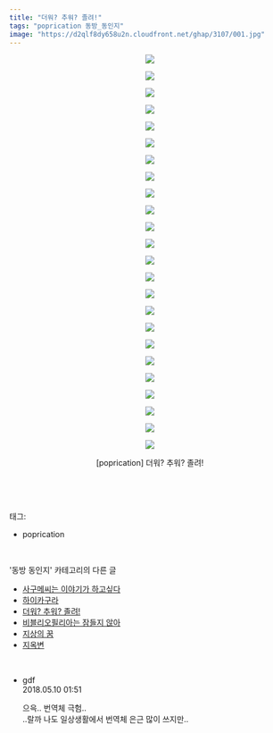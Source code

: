 ```yaml
---
title: "더워? 추워? 졸려!"
tags: "poprication 동방_동인지"
image: "https://d2qlf8dy658u2n.cloudfront.net/ghap/3107/001.jpg"
---
```

<div class="article">
<p style="text-align: center; clear: none; float: none;"><img src="{{ site.imgserver12 }}/ghap/3107/001.jpg"/></p>
<p style="text-align: center; clear: none; float: none;"><img src="{{ site.imgserver12 }}/ghap/3107/002.jpg"/></p>
<p style="text-align: center; clear: none; float: none;"><img src="{{ site.imgserver12 }}/ghap/3107/003.jpg"/></p>
<p style="text-align: center; clear: none; float: none;"><img src="{{ site.imgserver12 }}/ghap/3107/004.jpg"/></p>
<p style="text-align: center; clear: none; float: none;"><img src="{{ site.imgserver12 }}/ghap/3107/005.jpg"/></p>
<p style="text-align: center; clear: none; float: none;"><img src="{{ site.imgserver12 }}/ghap/3107/006.jpg"/></p>
<p style="text-align: center; clear: none; float: none;"><img src="{{ site.imgserver12 }}/ghap/3107/007.jpg"/></p>
<p style="text-align: center; clear: none; float: none;"><img src="{{ site.imgserver12 }}/ghap/3107/008.jpg"/></p>
<p style="text-align: center; clear: none; float: none;"><img src="{{ site.imgserver12 }}/ghap/3107/009.jpg"/></p>
<p style="text-align: center; clear: none; float: none;"><img src="{{ site.imgserver12 }}/ghap/3107/010.jpg"/></p>
<p style="text-align: center; clear: none; float: none;"><img src="{{ site.imgserver12 }}/ghap/3107/011.jpg"/></p>
<p style="text-align: center; clear: none; float: none;"><img src="{{ site.imgserver12 }}/ghap/3107/012.jpg"/></p>
<p style="text-align: center; clear: none; float: none;"><img src="{{ site.imgserver12 }}/ghap/3107/013.jpg"/></p>
<p style="text-align: center; clear: none; float: none;"><img src="{{ site.imgserver12 }}/ghap/3107/014.jpg"/></p>
<p style="text-align: center; clear: none; float: none;"><img src="{{ site.imgserver12 }}/ghap/3107/015.jpg"/></p>
<p style="text-align: center; clear: none; float: none;"><img src="{{ site.imgserver12 }}/ghap/3107/016.jpg"/></p>
<p style="text-align: center; clear: none; float: none;"><img src="{{ site.imgserver12 }}/ghap/3107/017.jpg"/></p>
<p style="text-align: center; clear: none; float: none;"><img src="{{ site.imgserver12 }}/ghap/3107/018.jpg"/></p>
<p style="text-align: center; clear: none; float: none;"><img src="{{ site.imgserver12 }}/ghap/3107/019.jpg"/></p>
<p style="text-align: center; clear: none; float: none;"><img src="{{ site.imgserver12 }}/ghap/3107/020.jpg"/></p>
<p style="text-align: center; clear: none; float: none;"><img src="{{ site.imgserver12 }}/ghap/3107/021.jpg"/></p>
<p style="text-align: center; clear: none; float: none;"><img src="{{ site.imgserver12 }}/ghap/3107/022.jpg"/></p>
<p style="text-align: center; clear: none; float: none;"><img src="{{ site.imgserver12 }}/ghap/3107/023.jpg"/></p>
<p style="text-align: center; clear: none; float: none;"><img src="{{ site.imgserver12 }}/ghap/3107/024.jpg"/></p>
<p style="text-align: center; clear: none; float: none;">[poprication] 더워? 추워? 졸려!</p>
<p><br/></p>
</div><br/>
<div class="tagTrail">
<p>태그: </p>
<ul>
<li>poprication</li>
</ul>
</div><br/>
<div class="another">
<p>'동방 동인지' 카테고리의 다른 글</p>
<ul>
<li><a href="/ghap_3109">사구메씨는 이야기가 하고싶다</a></li>
<li><a href="/ghap_3108">하이카구라</a></li>
<li><a href="/ghap_3107">더워? 추워? 졸려!</a></li>
<li><a href="/ghap_3106">비블리오필리아는 잠들지 않아</a></li>
<li><a href="/ghap_3105">지상의 꿈</a></li>
<li><a href="/ghap_3101">지옥변</a></li>
</ul>
</div><br/>
<div class="cb_module cb_fluid">
<div class="cb_wrt cb_profile">
<div class="comment">
<ul>
<li class="cb_thumb_off" id="comment15253431">
<div class="cb_comment_area">
<div class="cb_info_area">
<div class="cb_section">
<span class="cb_nick_name">gdf</span>
</div>
<div class="cb_section">
<span class="cb_date">2018.05.10 01:51 </span>
</div>
</div>
<div class="cb_dsc_comment">
<p class="cb_dsc">
											으윽.. 번역체 극험..<br/>
..랄까 나도 일상생활에서 번역체 은근 많이 쓰지만..
										</p>
</div>
</div></li>
</ul>
</div>
</div><!-- commentList close -->
</div><br/>
